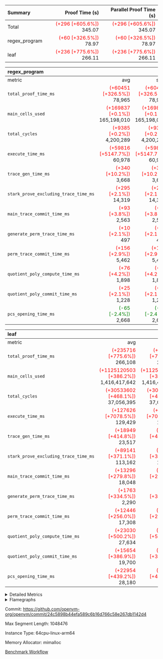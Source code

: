 | Summary | Proof Time (s) | Parallel Proof Time (s) |
|:---|---:|---:|
| Total | <span style='color: red'>(+296 [+605.6%])</span> 345.07 | <span style='color: red'>(+296 [+605.6%])</span> 345.07 |
| regex_program | <span style='color: red'>(+60 [+326.5%])</span> 78.97 | <span style='color: red'>(+60 [+326.5%])</span> 78.97 |
| leaf | <span style='color: red'>(+236 [+775.6%])</span> 266.11 | <span style='color: red'>(+236 [+775.6%])</span> 266.11 |


| regex_program |||||
|:---|---:|---:|---:|---:|
|metric|avg|sum|max|min|
| `total_proof_time_ms ` | <span style='color: red'>(+60451 [+326.5%])</span> 78,965 | <span style='color: red'>(+60451 [+326.5%])</span> 78,965 | <span style='color: red'>(+60451 [+326.5%])</span> 78,965 | <span style='color: red'>(+60451 [+326.5%])</span> 78,965 |
| `main_cells_used     ` | <span style='color: red'>(+169837 [+0.1%])</span> 165,198,010 | <span style='color: red'>(+169837 [+0.1%])</span> 165,198,010 | <span style='color: red'>(+169837 [+0.1%])</span> 165,198,010 | <span style='color: red'>(+169837 [+0.1%])</span> 165,198,010 |
| `total_cycles        ` | <span style='color: red'>(+9385 [+0.2%])</span> 4,200,289 | <span style='color: red'>(+9385 [+0.2%])</span> 4,200,289 | <span style='color: red'>(+9385 [+0.2%])</span> 4,200,289 | <span style='color: red'>(+9385 [+0.2%])</span> 4,200,289 |
| `execute_time_ms     ` | <span style='color: red'>(+59816 [+5147.7%])</span> 60,978 | <span style='color: red'>(+59816 [+5147.7%])</span> 60,978 | <span style='color: red'>(+59816 [+5147.7%])</span> 60,978 | <span style='color: red'>(+59816 [+5147.7%])</span> 60,978 |
| `trace_gen_time_ms   ` | <span style='color: red'>(+340 [+10.2%])</span> 3,668 | <span style='color: red'>(+340 [+10.2%])</span> 3,668 | <span style='color: red'>(+340 [+10.2%])</span> 3,668 | <span style='color: red'>(+340 [+10.2%])</span> 3,668 |
| `stark_prove_excluding_trace_time_ms` | <span style='color: red'>(+295 [+2.1%])</span> 14,319 | <span style='color: red'>(+295 [+2.1%])</span> 14,319 | <span style='color: red'>(+295 [+2.1%])</span> 14,319 | <span style='color: red'>(+295 [+2.1%])</span> 14,319 |
| `main_trace_commit_time_ms` | <span style='color: red'>(+93 [+3.8%])</span> 2,563 | <span style='color: red'>(+93 [+3.8%])</span> 2,563 | <span style='color: red'>(+93 [+3.8%])</span> 2,563 | <span style='color: red'>(+93 [+3.8%])</span> 2,563 |
| `generate_perm_trace_time_ms` | <span style='color: red'>(+10 [+2.1%])</span> 497 | <span style='color: red'>(+10 [+2.1%])</span> 497 | <span style='color: red'>(+10 [+2.1%])</span> 497 | <span style='color: red'>(+10 [+2.1%])</span> 497 |
| `perm_trace_commit_time_ms` | <span style='color: red'>(+156 [+2.9%])</span> 5,462 | <span style='color: red'>(+156 [+2.9%])</span> 5,462 | <span style='color: red'>(+156 [+2.9%])</span> 5,462 | <span style='color: red'>(+156 [+2.9%])</span> 5,462 |
| `quotient_poly_compute_time_ms` | <span style='color: red'>(+76 [+4.2%])</span> 1,898 | <span style='color: red'>(+76 [+4.2%])</span> 1,898 | <span style='color: red'>(+76 [+4.2%])</span> 1,898 | <span style='color: red'>(+76 [+4.2%])</span> 1,898 |
| `quotient_poly_commit_time_ms` | <span style='color: red'>(+25 [+2.1%])</span> 1,228 | <span style='color: red'>(+25 [+2.1%])</span> 1,228 | <span style='color: red'>(+25 [+2.1%])</span> 1,228 | <span style='color: red'>(+25 [+2.1%])</span> 1,228 |
| `pcs_opening_time_ms ` | <span style='color: green'>(-65 [-2.4%])</span> 2,668 | <span style='color: green'>(-65 [-2.4%])</span> 2,668 | <span style='color: green'>(-65 [-2.4%])</span> 2,668 | <span style='color: green'>(-65 [-2.4%])</span> 2,668 |

| leaf |||||
|:---|---:|---:|---:|---:|
|metric|avg|sum|max|min|
| `total_proof_time_ms ` | <span style='color: red'>(+235716 [+775.6%])</span> 266,108 | <span style='color: red'>(+235716 [+775.6%])</span> 266,108 | <span style='color: red'>(+235716 [+775.6%])</span> 266,108 | <span style='color: red'>(+235716 [+775.6%])</span> 266,108 |
| `main_cells_used     ` | <span style='color: red'>(+1125120503 [+386.2%])</span> 1,416,417,642 | <span style='color: red'>(+1125120503 [+386.2%])</span> 1,416,417,642 | <span style='color: red'>(+1125120503 [+386.2%])</span> 1,416,417,642 | <span style='color: red'>(+1125120503 [+386.2%])</span> 1,416,417,642 |
| `total_cycles        ` | <span style='color: red'>(+30533602 [+468.1%])</span> 37,056,395 | <span style='color: red'>(+30533602 [+468.1%])</span> 37,056,395 | <span style='color: red'>(+30533602 [+468.1%])</span> 37,056,395 | <span style='color: red'>(+30533602 [+468.1%])</span> 37,056,395 |
| `execute_time_ms     ` | <span style='color: red'>(+127626 [+7078.5%])</span> 129,429 | <span style='color: red'>(+127626 [+7078.5%])</span> 129,429 | <span style='color: red'>(+127626 [+7078.5%])</span> 129,429 | <span style='color: red'>(+127626 [+7078.5%])</span> 129,429 |
| `trace_gen_time_ms   ` | <span style='color: red'>(+18949 [+414.8%])</span> 23,517 | <span style='color: red'>(+18949 [+414.8%])</span> 23,517 | <span style='color: red'>(+18949 [+414.8%])</span> 23,517 | <span style='color: red'>(+18949 [+414.8%])</span> 23,517 |
| `stark_prove_excluding_trace_time_ms` | <span style='color: red'>(+89141 [+371.1%])</span> 113,162 | <span style='color: red'>(+89141 [+371.1%])</span> 113,162 | <span style='color: red'>(+89141 [+371.1%])</span> 113,162 | <span style='color: red'>(+89141 [+371.1%])</span> 113,162 |
| `main_trace_commit_time_ms` | <span style='color: red'>(+13296 [+279.8%])</span> 18,048 | <span style='color: red'>(+13296 [+279.8%])</span> 18,048 | <span style='color: red'>(+13296 [+279.8%])</span> 18,048 | <span style='color: red'>(+13296 [+279.8%])</span> 18,048 |
| `generate_perm_trace_time_ms` | <span style='color: red'>(+1763 [+334.5%])</span> 2,290 | <span style='color: red'>(+1763 [+334.5%])</span> 2,290 | <span style='color: red'>(+1763 [+334.5%])</span> 2,290 | <span style='color: red'>(+1763 [+334.5%])</span> 2,290 |
| `perm_trace_commit_time_ms` | <span style='color: red'>(+12446 [+256.0%])</span> 17,308 | <span style='color: red'>(+12446 [+256.0%])</span> 17,308 | <span style='color: red'>(+12446 [+256.0%])</span> 17,308 | <span style='color: red'>(+12446 [+256.0%])</span> 17,308 |
| `quotient_poly_compute_time_ms` | <span style='color: red'>(+23030 [+500.2%])</span> 27,634 | <span style='color: red'>(+23030 [+500.2%])</span> 27,634 | <span style='color: red'>(+23030 [+500.2%])</span> 27,634 | <span style='color: red'>(+23030 [+500.2%])</span> 27,634 |
| `quotient_poly_commit_time_ms` | <span style='color: red'>(+15654 [+386.9%])</span> 19,700 | <span style='color: red'>(+15654 [+386.9%])</span> 19,700 | <span style='color: red'>(+15654 [+386.9%])</span> 19,700 | <span style='color: red'>(+15654 [+386.9%])</span> 19,700 |
| `pcs_opening_time_ms ` | <span style='color: red'>(+22954 [+439.2%])</span> 28,180 | <span style='color: red'>(+22954 [+439.2%])</span> 28,180 | <span style='color: red'>(+22954 [+439.2%])</span> 28,180 | <span style='color: red'>(+22954 [+439.2%])</span> 28,180 |



<details>
<summary>Detailed Metrics</summary>

| group | num_segments | keygen_time_ms | commit_exe_time_ms |
| --- | --- | --- | --- |
| regex_program | 1 | 724 | 48 | 

| group | air_name | quotient_deg | interactions | constraints |
| --- | --- | --- | --- | --- |
| leaf | AccessAdapterAir<2> | 4 | 5 | 12 | 
| leaf | AccessAdapterAir<4> | 4 | 5 | 12 | 
| leaf | AccessAdapterAir<8> | 4 | 5 | 12 | 
| leaf | FriReducedOpeningAir | 4 | 35 | 59 | 
| leaf | NativePoseidon2Air<BabyBearParameters>, 1> | 4 | 31 | 302 | 
| leaf | PhantomAir | 4 | 3 | 4 | 
| leaf | ProgramAir | 1 | 1 | 4 | 
| leaf | VariableRangeCheckerAir | 1 | 1 | 4 | 
| leaf | VmAirWrapper<BranchNativeAdapterAir, BranchEqualCoreAir<1> | 2 | 11 | 23 | 
| leaf | VmAirWrapper<JalNativeAdapterAir, JalCoreAir> | 4 | 7 | 6 | 
| leaf | VmAirWrapper<NativeAdapterAir<2, 0>, PublicValuesCoreAir> | 4 | 11 | 23 | 
| leaf | VmAirWrapper<NativeAdapterAir<2, 1>, FieldArithmeticCoreAir> | 4 | 15 | 23 | 
| leaf | VmAirWrapper<NativeLoadStoreAdapterAir<1>, NativeLoadStoreCoreAir<1> | 4 | 15 | 24 | 
| leaf | VmAirWrapper<NativeVectorizedAdapterAir<4>, FieldExtensionCoreAir> | 4 | 15 | 23 | 
| leaf | VmConnectorAir | 4 | 3 | 8 | 
| leaf | VolatileBoundaryAir | 4 | 4 | 16 | 
| regex_program | AccessAdapterAir<16> | 2 | 5 | 14 | 
| regex_program | AccessAdapterAir<2> | 2 | 5 | 14 | 
| regex_program | AccessAdapterAir<32> | 2 | 5 | 14 | 
| regex_program | AccessAdapterAir<4> | 2 | 5 | 14 | 
| regex_program | AccessAdapterAir<64> | 2 | 5 | 14 | 
| regex_program | AccessAdapterAir<8> | 2 | 5 | 14 | 
| regex_program | BitwiseOperationLookupAir<8> | 2 | 2 | 4 | 
| regex_program | KeccakVmAir | 2 | 321 | 4,571 | 
| regex_program | MemoryMerkleAir<8> | 2 | 4 | 40 | 
| regex_program | PersistentBoundaryAir<8> | 2 | 3 | 6 | 
| regex_program | PhantomAir | 2 | 3 | 5 | 
| regex_program | Poseidon2PeripheryAir<BabyBearParameters>, 1> | 2 | 1 | 286 | 
| regex_program | ProgramAir | 1 | 1 | 4 | 
| regex_program | RangeTupleCheckerAir<2> | 1 | 1 | 4 | 
| regex_program | VariableRangeCheckerAir | 1 | 1 | 4 | 
| regex_program | VmAirWrapper<Rv32BaseAluAdapterAir, BaseAluCoreAir<4, 8> | 2 | 19 | 43 | 
| regex_program | VmAirWrapper<Rv32BaseAluAdapterAir, LessThanCoreAir<4, 8> | 2 | 17 | 39 | 
| regex_program | VmAirWrapper<Rv32BaseAluAdapterAir, ShiftCoreAir<4, 8> | 2 | 23 | 90 | 
| regex_program | VmAirWrapper<Rv32BranchAdapterAir, BranchEqualCoreAir<4> | 2 | 11 | 25 | 
| regex_program | VmAirWrapper<Rv32BranchAdapterAir, BranchLessThanCoreAir<4, 8> | 2 | 13 | 41 | 
| regex_program | VmAirWrapper<Rv32CondRdWriteAdapterAir, Rv32JalLuiCoreAir> | 2 | 10 | 22 | 
| regex_program | VmAirWrapper<Rv32HintStoreAdapterAir, Rv32HintStoreCoreAir> | 2 | 15 | 17 | 
| regex_program | VmAirWrapper<Rv32JalrAdapterAir, Rv32JalrCoreAir> | 2 | 16 | 20 | 
| regex_program | VmAirWrapper<Rv32LoadStoreAdapterAir, LoadSignExtendCoreAir<4, 8> | 2 | 18 | 33 | 
| regex_program | VmAirWrapper<Rv32LoadStoreAdapterAir, LoadStoreCoreAir<4> | 2 | 17 | 38 | 
| regex_program | VmAirWrapper<Rv32MultAdapterAir, DivRemCoreAir<4, 8> | 2 | 25 | 88 | 
| regex_program | VmAirWrapper<Rv32MultAdapterAir, MulHCoreAir<4, 8> | 2 | 24 | 38 | 
| regex_program | VmAirWrapper<Rv32MultAdapterAir, MultiplicationCoreAir<4, 8> | 2 | 19 | 26 | 
| regex_program | VmAirWrapper<Rv32RdWriteAdapterAir, Rv32AuipcCoreAir> | 2 | 11 | 15 | 
| regex_program | VmConnectorAir | 2 | 3 | 9 | 

| group | air_name | dsl_ir | idx | opcode | cells_used |
| --- | --- | --- | --- | --- | --- |
| leaf | <BranchNativeAdapterAir,BranchEqualCoreAir<1>> | AssertEqEI | 0 | BNE | 92 | 
| leaf | <BranchNativeAdapterAir,BranchEqualCoreAir<1>> | AssertEqV | 0 | BNE | 27,393 | 
| leaf | <BranchNativeAdapterAir,BranchEqualCoreAir<1>> | AssertEqVI | 0 | BNE | 2,599 | 
| leaf | <BranchNativeAdapterAir,BranchEqualCoreAir<1>> | AssertNeVI | 0 | BEQ | 23 | 
| leaf | <BranchNativeAdapterAir,BranchEqualCoreAir<1>> | For | 0 | BNE | 11,428,470 | 
| leaf | <BranchNativeAdapterAir,BranchEqualCoreAir<1>> | IfEq | 0 | BNE | 20,583,643 | 
| leaf | <BranchNativeAdapterAir,BranchEqualCoreAir<1>> | IfEqI | 0 | BNE | 41,174,163 | 
| leaf | <BranchNativeAdapterAir,BranchEqualCoreAir<1>> | IfNe | 0 | BEQ | 20,583,689 | 
| leaf | <BranchNativeAdapterAir,BranchEqualCoreAir<1>> | IfNeI | 0 | BEQ | 3,105 | 
| leaf | <BranchNativeAdapterAir,BranchEqualCoreAir<1>> | ZipFor | 0 | BNE | 5,710,601 | 
| leaf | <JalNativeAdapterAir,JalCoreAir> |  | 0 | JAL | 10 | 
| leaf | <JalNativeAdapterAir,JalCoreAir> | For | 0 | JAL | 257,890 | 
| leaf | <JalNativeAdapterAir,JalCoreAir> | IfNe | 0 | JAL | 20 | 
| leaf | <JalNativeAdapterAir,JalCoreAir> | ZipFor | 0 | JAL | 16,520 | 
| leaf | <NativeAdapterAir<2, 1>,FieldArithmeticCoreAir> | AddEI | 0 | ADD | 53,801,640 | 
| leaf | <NativeAdapterAir<2, 1>,FieldArithmeticCoreAir> | AddFI | 0 | ADD | 53,703,810 | 
| leaf | <NativeAdapterAir<2, 1>,FieldArithmeticCoreAir> | AddV | 0 | ADD | 68,250 | 
| leaf | <NativeAdapterAir<2, 1>,FieldArithmeticCoreAir> | AddVI | 0 | ADD | 136,212,570 | 
| leaf | <NativeAdapterAir<2, 1>,FieldArithmeticCoreAir> | Alloc | 0 | ADD | 1,591,140 | 
| leaf | <NativeAdapterAir<2, 1>,FieldArithmeticCoreAir> | Alloc | 0 | MUL | 826,890 | 
| leaf | <NativeAdapterAir<2, 1>,FieldArithmeticCoreAir> | For | 0 | ADD | 14,133,030 | 
| leaf | <NativeAdapterAir<2, 1>,FieldArithmeticCoreAir> | LoadF | 0 | ADD | 26,861,940 | 
| leaf | <NativeAdapterAir<2, 1>,FieldArithmeticCoreAir> | LoadF | 0 | MUL | 9,810 | 
| leaf | <NativeAdapterAir<2, 1>,FieldArithmeticCoreAir> | LoadHeapPtr | 0 | ADD | 30 | 
| leaf | <NativeAdapterAir<2, 1>,FieldArithmeticCoreAir> | LoadV | 0 | ADD | 13,554,510 | 
| leaf | <NativeAdapterAir<2, 1>,FieldArithmeticCoreAir> | LoadV | 0 | MUL | 13,551,960 | 
| leaf | <NativeAdapterAir<2, 1>,FieldArithmeticCoreAir> | MulEF | 0 | MUL | 3,240 | 
| leaf | <NativeAdapterAir<2, 1>,FieldArithmeticCoreAir> | MulF | 0 | MUL | 3,780 | 
| leaf | <NativeAdapterAir<2, 1>,FieldArithmeticCoreAir> | MulFI | 0 | MUL | 810 | 
| leaf | <NativeAdapterAir<2, 1>,FieldArithmeticCoreAir> | MulVI | 0 | MUL | 82,860 | 
| leaf | <NativeAdapterAir<2, 1>,FieldArithmeticCoreAir> | StoreF | 0 | ADD | 53,715,090 | 
| leaf | <NativeAdapterAir<2, 1>,FieldArithmeticCoreAir> | StoreF | 0 | MUL | 12,600 | 
| leaf | <NativeAdapterAir<2, 1>,FieldArithmeticCoreAir> | StoreHintWord | 0 | ADD | 14,099,820 | 
| leaf | <NativeAdapterAir<2, 1>,FieldArithmeticCoreAir> | StoreV | 0 | ADD | 49,920 | 
| leaf | <NativeAdapterAir<2, 1>,FieldArithmeticCoreAir> | StoreV | 0 | MUL | 46,770 | 
| leaf | <NativeAdapterAir<2, 1>,FieldArithmeticCoreAir> | SubV | 0 | SUB | 810 | 
| leaf | <NativeAdapterAir<2, 1>,FieldArithmeticCoreAir> | SubVI | 0 | SUB | 26,848,290 | 
| leaf | <NativeAdapterAir<2, 1>,FieldArithmeticCoreAir> | UnsafeCastVF | 0 | ADD | 810 | 
| leaf | <NativeAdapterAir<2, 1>,FieldArithmeticCoreAir> | ZipFor | 0 | ADD | 14,110,950 | 
| leaf | <NativeLoadStoreAdapterAir<1>,NativeLoadStoreCoreAir<1>> |  | 0 | STOREW | 31 | 
| leaf | <NativeLoadStoreAdapterAir<1>,NativeLoadStoreCoreAir<1>> | AddEFFI | 0 | LOADW | 27,743,140 | 
| leaf | <NativeLoadStoreAdapterAir<1>,NativeLoadStoreCoreAir<1>> | AddEFFI | 0 | STOREW | 83,229,420 | 
| leaf | <NativeLoadStoreAdapterAir<1>,NativeLoadStoreCoreAir<1>> | Alloc | 0 | LOADW | 1,644,178 | 
| leaf | <NativeLoadStoreAdapterAir<1>,NativeLoadStoreCoreAir<1>> | For | 0 | LOADW | 1,798 | 
| leaf | <NativeLoadStoreAdapterAir<1>,NativeLoadStoreCoreAir<1>> | For | 0 | STOREW | 797,661 | 
| leaf | <NativeLoadStoreAdapterAir<1>,NativeLoadStoreCoreAir<1>> | ImmE | 0 | STOREW | 124 | 
| leaf | <NativeLoadStoreAdapterAir<1>,NativeLoadStoreCoreAir<1>> | ImmF | 0 | STOREW | 4,960 | 
| leaf | <NativeLoadStoreAdapterAir<1>,NativeLoadStoreCoreAir<1>> | ImmV | 0 | STOREW | 97,129,727 | 
| leaf | <NativeLoadStoreAdapterAir<1>,NativeLoadStoreCoreAir<1>> | LoadE | 0 | LOADW | 116,064 | 
| leaf | <NativeLoadStoreAdapterAir<1>,NativeLoadStoreCoreAir<1>> | LoadF | 0 | LOADW | 83,244,641 | 
| leaf | <NativeLoadStoreAdapterAir<1>,NativeLoadStoreCoreAir<1>> | LoadV | 0 | LOADW | 14,905,451 | 
| leaf | <NativeLoadStoreAdapterAir<1>,NativeLoadStoreCoreAir<1>> | MulEI | 0 | STOREW | 110,972,560 | 
| leaf | <NativeLoadStoreAdapterAir<1>,NativeLoadStoreCoreAir<1>> | StoreE | 0 | STOREW | 27,862,304 | 
| leaf | <NativeLoadStoreAdapterAir<1>,NativeLoadStoreCoreAir<1>> | StoreF | 0 | STOREW | 55,509,530 | 
| leaf | <NativeLoadStoreAdapterAir<1>,NativeLoadStoreCoreAir<1>> | StoreHintWord | 0 | SHINTW | 15,359,539 | 
| leaf | <NativeLoadStoreAdapterAir<1>,NativeLoadStoreCoreAir<1>> | StoreV | 0 | STOREW | 1,518,907 | 
| leaf | <NativeLoadStoreAdapterAir<1>,NativeLoadStoreCoreAir<1>> | ZipFor | 0 | LOADW | 51,243 | 
| leaf | <NativeVectorizedAdapterAir<4>,FieldExtensionCoreAir> | AddE | 0 | FE4ADD | 26,849,280 | 
| leaf | <NativeVectorizedAdapterAir<4>,FieldExtensionCoreAir> | MulEI | 0 | BBE4MUL | 35,797,600 | 
| leaf | Arc<BabyBearParameters>, 1> | Poseidon2PermuteBabyBear | 0 | PERM_POS2 | 77,868,132 | 
| leaf | PhantomAir | CT-InitializePcsConst | 0 | PHANTOM | 12 | 
| leaf | PhantomAir | CT-ReadProofsFromInput | 0 | PHANTOM | 12 | 
| leaf | PhantomAir | CT-VerifyProofs | 0 | PHANTOM | 6 | 
| leaf | PhantomAir | CT-stage-c-build-rounds | 0 | PHANTOM | 12 | 
| leaf | PhantomAir | CT-stage-d-verifier-verify | 0 | PHANTOM | 6 | 
| leaf | PhantomAir | CT-stage-d-verify-pcs | 0 | PHANTOM | 6 | 
| leaf | PhantomAir | HintInputVec | 0 | PHANTOM | 152,850 | 

| group | air_name | dsl_ir | opcode | segment | cells_used |
| --- | --- | --- | --- | --- | --- |
| regex_program | <Rv32BaseAluAdapterAir,BaseAluCoreAir<4, 8>> |  | ADD | 0 | 36,618,768 | 
| regex_program | <Rv32BaseAluAdapterAir,BaseAluCoreAir<4, 8>> |  | AND | 0 | 1,912,104 | 
| regex_program | <Rv32BaseAluAdapterAir,BaseAluCoreAir<4, 8>> |  | OR | 0 | 847,584 | 
| regex_program | <Rv32BaseAluAdapterAir,BaseAluCoreAir<4, 8>> |  | SUB | 0 | 1,532,952 | 
| regex_program | <Rv32BaseAluAdapterAir,BaseAluCoreAir<4, 8>> |  | XOR | 0 | 344,232 | 
| regex_program | <Rv32BaseAluAdapterAir,LessThanCoreAir<4, 8>> |  | SLT | 0 | 185 | 
| regex_program | <Rv32BaseAluAdapterAir,LessThanCoreAir<4, 8>> |  | SLTU | 0 | 1,237,798 | 
| regex_program | <Rv32BaseAluAdapterAir,ShiftCoreAir<4, 8>> |  | SLL | 0 | 11,318,044 | 
| regex_program | <Rv32BaseAluAdapterAir,ShiftCoreAir<4, 8>> |  | SRA | 0 | 53 | 
| regex_program | <Rv32BaseAluAdapterAir,ShiftCoreAir<4, 8>> |  | SRL | 0 | 269,770 | 
| regex_program | <Rv32BranchAdapterAir,BranchEqualCoreAir<4>> |  | BEQ | 0 | 4,880,538 | 
| regex_program | <Rv32BranchAdapterAir,BranchEqualCoreAir<4>> |  | BNE | 0 | 2,691,832 | 
| regex_program | <Rv32BranchAdapterAir,BranchLessThanCoreAir<4, 8>> |  | BGE | 0 | 9,408 | 
| regex_program | <Rv32BranchAdapterAir,BranchLessThanCoreAir<4, 8>> |  | BGEU | 0 | 3,890,944 | 
| regex_program | <Rv32BranchAdapterAir,BranchLessThanCoreAir<4, 8>> |  | BLT | 0 | 164,512 | 
| regex_program | <Rv32BranchAdapterAir,BranchLessThanCoreAir<4, 8>> |  | BLTU | 0 | 2,273,600 | 
| regex_program | <Rv32CondRdWriteAdapterAir,Rv32JalLuiCoreAir> |  | JAL | 0 | 1,190,322 | 
| regex_program | <Rv32CondRdWriteAdapterAir,Rv32JalLuiCoreAir> |  | LUI | 0 | 800,964 | 
| regex_program | <Rv32HintStoreAdapterAir,Rv32HintStoreCoreAir> |  | HINT_STOREW | 0 | 331,942 | 
| regex_program | <Rv32JalrAdapterAir,Rv32JalrCoreAir> |  | JALR | 0 | 3,652,404 | 
| regex_program | <Rv32LoadStoreAdapterAir,LoadSignExtendCoreAir<4, 8>> |  | LOADB | 0 | 24,255 | 
| regex_program | <Rv32LoadStoreAdapterAir,LoadSignExtendCoreAir<4, 8>> |  | LOADH | 0 | 280 | 
| regex_program | <Rv32LoadStoreAdapterAir,LoadStoreCoreAir<4>> |  | LOADBU | 0 | 1,093,200 | 
| regex_program | <Rv32LoadStoreAdapterAir,LoadStoreCoreAir<4>> |  | LOADHU | 0 | 3,800 | 
| regex_program | <Rv32LoadStoreAdapterAir,LoadStoreCoreAir<4>> |  | LOADW | 0 | 45,715,640 | 
| regex_program | <Rv32LoadStoreAdapterAir,LoadStoreCoreAir<4>> |  | STOREB | 0 | 509,480 | 
| regex_program | <Rv32LoadStoreAdapterAir,LoadStoreCoreAir<4>> |  | STOREH | 0 | 402,960 | 
| regex_program | <Rv32LoadStoreAdapterAir,LoadStoreCoreAir<4>> |  | STOREW | 0 | 30,916,880 | 
| regex_program | <Rv32MultAdapterAir,DivRemCoreAir<4, 8>> |  | DIVU | 0 | 6,498 | 
| regex_program | <Rv32MultAdapterAir,MulHCoreAir<4, 8>> |  | MULHU | 0 | 9,516 | 
| regex_program | <Rv32MultAdapterAir,MultiplicationCoreAir<4, 8>> |  | MUL | 0 | 1,614,697 | 
| regex_program | <Rv32RdWriteAdapterAir,Rv32AuipcCoreAir> |  | AUIPC | 0 | 830,676 | 
| regex_program | KeccakVmAir |  | KECCAK256 | 0 | 75,936 | 
| regex_program | PhantomAir |  | PHANTOM | 0 | 1,734 | 

| group | air_name | idx | rows | prep_cols | perm_cols | main_cols | cells |
| --- | --- | --- | --- | --- | --- | --- | --- |
| leaf | AccessAdapterAir<2> | 0 | 16,777,216 |  | 16 | 11 | 452,984,832 | 
| leaf | AccessAdapterAir<4> | 0 | 8,388,608 |  | 16 | 13 | 243,269,632 | 
| leaf | AccessAdapterAir<8> | 0 | 524,288 |  | 16 | 17 | 17,301,504 | 
| leaf | NativePoseidon2Air<BabyBearParameters>, 1> | 0 | 262,144 |  | 36 | 348 | 100,663,296 | 
| leaf | PhantomAir | 0 | 32,768 |  | 8 | 6 | 458,752 | 
| leaf | ProgramAir | 0 | 524,288 |  | 8 | 10 | 9,437,184 | 
| leaf | VariableRangeCheckerAir | 0 | 262,144 | 2 | 8 | 1 | 2,359,296 | 
| leaf | VmAirWrapper<BranchNativeAdapterAir, BranchEqualCoreAir<1> | 0 | 8,388,608 |  | 28 | 23 | 427,819,008 | 
| leaf | VmAirWrapper<JalNativeAdapterAir, JalCoreAir> | 0 | 32,768 |  | 12 | 10 | 720,896 | 
| leaf | VmAirWrapper<NativeAdapterAir<2, 1>, FieldArithmeticCoreAir> | 0 | 16,777,216 |  | 20 | 30 | 838,860,800 | 
| leaf | VmAirWrapper<NativeLoadStoreAdapterAir<1>, NativeLoadStoreCoreAir<1> | 0 | 16,777,216 |  | 20 | 31 | 855,638,016 | 
| leaf | VmAirWrapper<NativeVectorizedAdapterAir<4>, FieldExtensionCoreAir> | 0 | 2,097,152 |  | 20 | 40 | 125,829,120 | 
| leaf | VmConnectorAir | 0 | 2 | 1 | 8 | 4 | 24 | 
| leaf | VolatileBoundaryAir | 0 | 2,097,152 |  | 8 | 11 | 39,845,888 | 

| group | air_name | segment | rows | prep_cols | perm_cols | main_cols | cells |
| --- | --- | --- | --- | --- | --- | --- | --- |
| regex_program | AccessAdapterAir<2> | 0 | 64 |  | 24 | 11 | 2,240 | 
| regex_program | AccessAdapterAir<4> | 0 | 32 |  | 24 | 13 | 1,184 | 
| regex_program | AccessAdapterAir<8> | 0 | 131,072 |  | 24 | 17 | 5,373,952 | 
| regex_program | BitwiseOperationLookupAir<8> | 0 | 65,536 | 3 | 8 | 2 | 655,360 | 
| regex_program | KeccakVmAir | 0 | 32 |  | 1,288 | 3,164 | 142,464 | 
| regex_program | MemoryMerkleAir<8> | 0 | 131,072 |  | 20 | 32 | 6,815,744 | 
| regex_program | PersistentBoundaryAir<8> | 0 | 131,072 |  | 12 | 20 | 4,194,304 | 
| regex_program | PhantomAir | 0 | 512 |  | 12 | 6 | 9,216 | 
| regex_program | Poseidon2PeripheryAir<BabyBearParameters>, 1> | 0 | 16,384 |  | 8 | 300 | 5,046,272 | 
| regex_program | ProgramAir | 0 | 131,072 |  | 8 | 10 | 2,359,296 | 
| regex_program | RangeTupleCheckerAir<2> | 0 | 524,288 | 2 | 8 | 1 | 4,718,592 | 
| regex_program | VariableRangeCheckerAir | 0 | 262,144 | 2 | 8 | 1 | 2,359,296 | 
| regex_program | VmAirWrapper<Rv32BaseAluAdapterAir, BaseAluCoreAir<4, 8> | 0 | 2,097,152 |  | 80 | 36 | 243,269,632 | 
| regex_program | VmAirWrapper<Rv32BaseAluAdapterAir, LessThanCoreAir<4, 8> | 0 | 65,536 |  | 40 | 37 | 5,046,272 | 
| regex_program | VmAirWrapper<Rv32BaseAluAdapterAir, ShiftCoreAir<4, 8> | 0 | 262,144 |  | 52 | 53 | 27,525,120 | 
| regex_program | VmAirWrapper<Rv32BranchAdapterAir, BranchEqualCoreAir<4> | 0 | 524,288 |  | 48 | 26 | 38,797,312 | 
| regex_program | VmAirWrapper<Rv32BranchAdapterAir, BranchLessThanCoreAir<4, 8> | 0 | 262,144 |  | 56 | 32 | 23,068,672 | 
| regex_program | VmAirWrapper<Rv32CondRdWriteAdapterAir, Rv32JalLuiCoreAir> | 0 | 131,072 |  | 44 | 18 | 8,126,464 | 
| regex_program | VmAirWrapper<Rv32HintStoreAdapterAir, Rv32HintStoreCoreAir> | 0 | 16,384 |  | 36 | 26 | 1,015,808 | 
| regex_program | VmAirWrapper<Rv32JalrAdapterAir, Rv32JalrCoreAir> | 0 | 131,072 |  | 36 | 28 | 8,388,608 | 
| regex_program | VmAirWrapper<Rv32LoadStoreAdapterAir, LoadSignExtendCoreAir<4, 8> | 0 | 1,024 |  | 76 | 35 | 113,664 | 
| regex_program | VmAirWrapper<Rv32LoadStoreAdapterAir, LoadStoreCoreAir<4> | 0 | 2,097,152 |  | 72 | 40 | 234,881,024 | 
| regex_program | VmAirWrapper<Rv32MultAdapterAir, DivRemCoreAir<4, 8> | 0 | 128 |  | 104 | 57 | 20,608 | 
| regex_program | VmAirWrapper<Rv32MultAdapterAir, MulHCoreAir<4, 8> | 0 | 256 |  | 100 | 39 | 35,584 | 
| regex_program | VmAirWrapper<Rv32MultAdapterAir, MultiplicationCoreAir<4, 8> | 0 | 65,536 |  | 80 | 31 | 7,274,496 | 
| regex_program | VmAirWrapper<Rv32RdWriteAdapterAir, Rv32AuipcCoreAir> | 0 | 65,536 |  | 28 | 21 | 3,211,264 | 
| regex_program | VmConnectorAir | 0 | 2 | 1 | 12 | 4 | 32 | 

| group | chip_name | idx | rows_used |
| --- | --- | --- | --- |
| leaf | <BranchNativeAdapterAir,BranchEqualCoreAir<1>> | 0 | 4,326,686 | 
| leaf | <JalNativeAdapterAir,JalCoreAir> | 0 | 27,444 | 
| leaf | <NativeAdapterAir<2, 1>,FieldArithmeticCoreAir> | 0 | 14,109,711 | 
| leaf | <NativeLoadStoreAdapterAir<1>,NativeLoadStoreCoreAir<1>> | 0 | 16,777,139 | 
| leaf | <NativeVectorizedAdapterAir<4>,FieldExtensionCoreAir> | 0 | 1,566,172 | 
| leaf | AccessAdapter<2> | 0 | 11,634,604 | 
| leaf | AccessAdapter<4> | 0 | 5,817,302 | 
| leaf | AccessAdapter<8> | 0 | 447,520 | 
| leaf | Arc<BabyBearParameters>, 1> | 0 | 223,759 | 
| leaf | Boundary | 0 | 1,891,902 | 
| leaf | PhantomAir | 0 | 25,484 | 
| leaf | ProgramChip | 0 | 292,385 | 
| leaf | VariableRangeCheckerAir | 0 | 262,144 | 
| leaf | VmConnectorAir | 0 | 2 | 

| group | chip_name | segment | rows_used |
| --- | --- | --- | --- |
| regex_program | <Rv32BaseAluAdapterAir,BaseAluCoreAir<4, 8>> | 0 | 1,145,990 | 
| regex_program | <Rv32BaseAluAdapterAir,LessThanCoreAir<4, 8>> | 0 | 33,459 | 
| regex_program | <Rv32BaseAluAdapterAir,ShiftCoreAir<4, 8>> | 0 | 218,639 | 
| regex_program | <Rv32BranchAdapterAir,BranchEqualCoreAir<4>> | 0 | 291,245 | 
| regex_program | <Rv32BranchAdapterAir,BranchLessThanCoreAir<4, 8>> | 0 | 198,077 | 
| regex_program | <Rv32CondRdWriteAdapterAir,Rv32JalLuiCoreAir> | 0 | 110,627 | 
| regex_program | <Rv32HintStoreAdapterAir,Rv32HintStoreCoreAir> | 0 | 12,767 | 
| regex_program | <Rv32JalrAdapterAir,Rv32JalrCoreAir> | 0 | 130,443 | 
| regex_program | <Rv32LoadStoreAdapterAir,LoadSignExtendCoreAir<4, 8>> | 0 | 701 | 
| regex_program | <Rv32LoadStoreAdapterAir,LoadStoreCoreAir<4>> | 0 | 1,966,049 | 
| regex_program | <Rv32MultAdapterAir,DivRemCoreAir<4, 8>> | 0 | 114 | 
| regex_program | <Rv32MultAdapterAir,MulHCoreAir<4, 8>> | 0 | 244 | 
| regex_program | <Rv32MultAdapterAir,MultiplicationCoreAir<4, 8>> | 0 | 52,087 | 
| regex_program | <Rv32RdWriteAdapterAir,Rv32AuipcCoreAir> | 0 | 39,557 | 
| regex_program | AccessAdapter<2> | 0 | 42 | 
| regex_program | AccessAdapter<4> | 0 | 22 | 
| regex_program | AccessAdapter<8> | 0 | 69,206 | 
| regex_program | Arc<BabyBearParameters>, 1> | 0 | 14,005 | 
| regex_program | BitwiseOperationLookupAir<8> | 0 | 65,536 | 
| regex_program | Boundary | 0 | 69,206 | 
| regex_program | KeccakVmAir | 0 | 24 | 
| regex_program | Merkle | 0 | 70,444 | 
| regex_program | PhantomAir | 0 | 289 | 
| regex_program | ProgramChip | 0 | 89,891 | 
| regex_program | RangeTupleCheckerAir<2> | 0 | 524,288 | 
| regex_program | VariableRangeCheckerAir | 0 | 262,144 | 
| regex_program | VmConnectorAir | 0 | 2 | 

| group | dsl_ir | idx | opcode | frequency |
| --- | --- | --- | --- | --- |
| leaf |  | 0 | JAL | 1 | 
| leaf |  | 0 | STOREW | 2 | 
| leaf | AddE | 0 | FE4ADD | 671,232 | 
| leaf | AddEFFI | 0 | LOADW | 894,940 | 
| leaf | AddEFFI | 0 | STOREW | 2,684,820 | 
| leaf | AddEI | 0 | ADD | 1,793,388 | 
| leaf | AddFI | 0 | ADD | 1,790,127 | 
| leaf | AddV | 0 | ADD | 2,275 | 
| leaf | AddVI | 0 | ADD | 4,540,419 | 
| leaf | Alloc | 0 | ADD | 53,038 | 
| leaf | Alloc | 0 | LOADW | 53,038 | 
| leaf | Alloc | 0 | MUL | 27,563 | 
| leaf | AssertEqEI | 0 | BNE | 4 | 
| leaf | AssertEqV | 0 | BNE | 1,191 | 
| leaf | AssertEqVI | 0 | BNE | 113 | 
| leaf | AssertNeVI | 0 | BEQ | 1 | 
| leaf | CT-InitializePcsConst | 0 | PHANTOM | 2 | 
| leaf | CT-ReadProofsFromInput | 0 | PHANTOM | 2 | 
| leaf | CT-VerifyProofs | 0 | PHANTOM | 1 | 
| leaf | CT-stage-c-build-rounds | 0 | PHANTOM | 2 | 
| leaf | CT-stage-d-verifier-verify | 0 | PHANTOM | 1 | 
| leaf | CT-stage-d-verify-pcs | 0 | PHANTOM | 1 | 
| leaf | For | 0 | ADD | 471,101 | 
| leaf | For | 0 | BNE | 496,890 | 
| leaf | For | 0 | JAL | 25,789 | 
| leaf | For | 0 | LOADW | 58 | 
| leaf | For | 0 | STOREW | 25,731 | 
| leaf | HintInputVec | 0 | PHANTOM | 25,475 | 
| leaf | IfEq | 0 | BNE | 894,941 | 
| leaf | IfEqI | 0 | BNE | 1,790,181 | 
| leaf | IfNe | 0 | BEQ | 894,943 | 
| leaf | IfNe | 0 | JAL | 2 | 
| leaf | IfNeI | 0 | BEQ | 135 | 
| leaf | ImmE | 0 | STOREW | 4 | 
| leaf | ImmF | 0 | STOREW | 160 | 
| leaf | ImmV | 0 | STOREW | 3,133,217 | 
| leaf | LoadE | 0 | LOADW | 3,744 | 
| leaf | LoadF | 0 | ADD | 895,398 | 
| leaf | LoadF | 0 | LOADW | 2,685,311 | 
| leaf | LoadF | 0 | MUL | 327 | 
| leaf | LoadHeapPtr | 0 | ADD | 1 | 
| leaf | LoadV | 0 | ADD | 451,817 | 
| leaf | LoadV | 0 | LOADW | 480,821 | 
| leaf | LoadV | 0 | MUL | 451,732 | 
| leaf | MulEF | 0 | MUL | 108 | 
| leaf | MulEI | 0 | BBE4MUL | 894,940 | 
| leaf | MulEI | 0 | STOREW | 3,579,760 | 
| leaf | MulF | 0 | MUL | 126 | 
| leaf | MulFI | 0 | MUL | 27 | 
| leaf | MulVI | 0 | MUL | 2,762 | 
| leaf | Poseidon2PermuteBabyBear | 0 | PERM_POS2 | 223,759 | 
| leaf | StoreE | 0 | STOREW | 898,784 | 
| leaf | StoreF | 0 | ADD | 1,790,503 | 
| leaf | StoreF | 0 | MUL | 420 | 
| leaf | StoreF | 0 | STOREW | 1,790,630 | 
| leaf | StoreHintWord | 0 | ADD | 469,994 | 
| leaf | StoreHintWord | 0 | SHINTW | 495,469 | 
| leaf | StoreV | 0 | ADD | 1,664 | 
| leaf | StoreV | 0 | MUL | 1,559 | 
| leaf | StoreV | 0 | STOREW | 48,997 | 
| leaf | SubV | 0 | SUB | 27 | 
| leaf | SubVI | 0 | SUB | 894,943 | 
| leaf | UnsafeCastVF | 0 | ADD | 27 | 
| leaf | ZipFor | 0 | ADD | 470,365 | 
| leaf | ZipFor | 0 | BNE | 248,287 | 
| leaf | ZipFor | 0 | JAL | 1,652 | 
| leaf | ZipFor | 0 | LOADW | 1,653 | 

| group | dsl_ir | opcode | segment | frequency |
| --- | --- | --- | --- | --- |
| regex_program |  | ADD | 0 | 1,017,188 | 
| regex_program |  | AND | 0 | 53,114 | 
| regex_program |  | AUIPC | 0 | 39,557 | 
| regex_program |  | BEQ | 0 | 187,713 | 
| regex_program |  | BGE | 0 | 294 | 
| regex_program |  | BGEU | 0 | 121,592 | 
| regex_program |  | BLT | 0 | 5,141 | 
| regex_program |  | BLTU | 0 | 71,050 | 
| regex_program |  | BNE | 0 | 103,532 | 
| regex_program |  | DIVU | 0 | 114 | 
| regex_program |  | HINT_STOREW | 0 | 12,767 | 
| regex_program |  | JAL | 0 | 66,129 | 
| regex_program |  | JALR | 0 | 130,443 | 
| regex_program |  | KECCAK256 | 0 | 1 | 
| regex_program |  | LOADB | 0 | 693 | 
| regex_program |  | LOADBU | 0 | 27,330 | 
| regex_program |  | LOADH | 0 | 8 | 
| regex_program |  | LOADHU | 0 | 95 | 
| regex_program |  | LOADW | 0 | 1,142,891 | 
| regex_program |  | LUI | 0 | 44,498 | 
| regex_program |  | MUL | 0 | 52,087 | 
| regex_program |  | MULHU | 0 | 244 | 
| regex_program |  | OR | 0 | 23,544 | 
| regex_program |  | PHANTOM | 0 | 289 | 
| regex_program |  | SLL | 0 | 213,548 | 
| regex_program |  | SLT | 0 | 5 | 
| regex_program |  | SLTU | 0 | 33,454 | 
| regex_program |  | SRA | 0 | 1 | 
| regex_program |  | SRL | 0 | 5,090 | 
| regex_program |  | STOREB | 0 | 12,737 | 
| regex_program |  | STOREH | 0 | 10,074 | 
| regex_program |  | STOREW | 0 | 772,922 | 
| regex_program |  | SUB | 0 | 42,582 | 
| regex_program |  | XOR | 0 | 9,562 | 

| group | idx | trace_gen_time_ms | total_proof_time_ms | total_cycles | total_cells | stark_prove_excluding_trace_time_ms | quotient_poly_compute_time_ms | quotient_poly_commit_time_ms | perm_trace_commit_time_ms | pcs_opening_time_ms | main_trace_commit_time_ms | main_cells_used | generate_perm_trace_time_ms | execute_time_ms |
| --- | --- | --- | --- | --- | --- | --- | --- | --- | --- | --- | --- | --- | --- | --- |
| leaf | 0 | 23,517 | 266,108 | 37,056,395 | 3,115,188,248 | 113,162 | 27,634 | 19,700 | 17,308 | 28,180 | 18,048 | 1,416,417,642 | 2,290 | 129,429 | 

| group | segment | trace_gen_time_ms | total_proof_time_ms | total_cycles | total_cells | stark_prove_excluding_trace_time_ms | quotient_poly_compute_time_ms | quotient_poly_commit_time_ms | perm_trace_commit_time_ms | pcs_opening_time_ms | main_trace_commit_time_ms | main_cells_used | generate_perm_trace_time_ms | execute_time_ms |
| --- | --- | --- | --- | --- | --- | --- | --- | --- | --- | --- | --- | --- | --- | --- |
| regex_program | 0 | 3,668 | 78,965 | 4,200,289 | 632,452,480 | 14,319 | 1,898 | 1,228 | 5,462 | 2,668 | 2,563 | 165,198,010 | 497 | 60,978 | 

</details>


<details>
<summary>Flamegraphs</summary>

[![](https://openvm-public-data-sandbox-us-east-1.s3.us-east-1.amazonaws.com/benchmark/github/flamegraphs/24c5898b44efa589c6b16d766c58e267db1142d4/regex-24c5898b44efa589c6b16d766c58e267db1142d4-leaf.dsl_ir.opcode.air_name.cells_used.reverse.svg)](https://openvm-public-data-sandbox-us-east-1.s3.us-east-1.amazonaws.com/benchmark/github/flamegraphs/24c5898b44efa589c6b16d766c58e267db1142d4/regex-24c5898b44efa589c6b16d766c58e267db1142d4-leaf.dsl_ir.opcode.air_name.cells_used.reverse.svg)
[![](https://openvm-public-data-sandbox-us-east-1.s3.us-east-1.amazonaws.com/benchmark/github/flamegraphs/24c5898b44efa589c6b16d766c58e267db1142d4/regex-24c5898b44efa589c6b16d766c58e267db1142d4-leaf.dsl_ir.opcode.air_name.cells_used.svg)](https://openvm-public-data-sandbox-us-east-1.s3.us-east-1.amazonaws.com/benchmark/github/flamegraphs/24c5898b44efa589c6b16d766c58e267db1142d4/regex-24c5898b44efa589c6b16d766c58e267db1142d4-leaf.dsl_ir.opcode.air_name.cells_used.svg)
[![](https://openvm-public-data-sandbox-us-east-1.s3.us-east-1.amazonaws.com/benchmark/github/flamegraphs/24c5898b44efa589c6b16d766c58e267db1142d4/regex-24c5898b44efa589c6b16d766c58e267db1142d4-leaf.dsl_ir.opcode.frequency.reverse.svg)](https://openvm-public-data-sandbox-us-east-1.s3.us-east-1.amazonaws.com/benchmark/github/flamegraphs/24c5898b44efa589c6b16d766c58e267db1142d4/regex-24c5898b44efa589c6b16d766c58e267db1142d4-leaf.dsl_ir.opcode.frequency.reverse.svg)
[![](https://openvm-public-data-sandbox-us-east-1.s3.us-east-1.amazonaws.com/benchmark/github/flamegraphs/24c5898b44efa589c6b16d766c58e267db1142d4/regex-24c5898b44efa589c6b16d766c58e267db1142d4-leaf.dsl_ir.opcode.frequency.svg)](https://openvm-public-data-sandbox-us-east-1.s3.us-east-1.amazonaws.com/benchmark/github/flamegraphs/24c5898b44efa589c6b16d766c58e267db1142d4/regex-24c5898b44efa589c6b16d766c58e267db1142d4-leaf.dsl_ir.opcode.frequency.svg)
[![](https://openvm-public-data-sandbox-us-east-1.s3.us-east-1.amazonaws.com/benchmark/github/flamegraphs/24c5898b44efa589c6b16d766c58e267db1142d4/regex-24c5898b44efa589c6b16d766c58e267db1142d4-regex_program.dsl_ir.opcode.air_name.cells_used.reverse.svg)](https://openvm-public-data-sandbox-us-east-1.s3.us-east-1.amazonaws.com/benchmark/github/flamegraphs/24c5898b44efa589c6b16d766c58e267db1142d4/regex-24c5898b44efa589c6b16d766c58e267db1142d4-regex_program.dsl_ir.opcode.air_name.cells_used.reverse.svg)
[![](https://openvm-public-data-sandbox-us-east-1.s3.us-east-1.amazonaws.com/benchmark/github/flamegraphs/24c5898b44efa589c6b16d766c58e267db1142d4/regex-24c5898b44efa589c6b16d766c58e267db1142d4-regex_program.dsl_ir.opcode.air_name.cells_used.svg)](https://openvm-public-data-sandbox-us-east-1.s3.us-east-1.amazonaws.com/benchmark/github/flamegraphs/24c5898b44efa589c6b16d766c58e267db1142d4/regex-24c5898b44efa589c6b16d766c58e267db1142d4-regex_program.dsl_ir.opcode.air_name.cells_used.svg)
[![](https://openvm-public-data-sandbox-us-east-1.s3.us-east-1.amazonaws.com/benchmark/github/flamegraphs/24c5898b44efa589c6b16d766c58e267db1142d4/regex-24c5898b44efa589c6b16d766c58e267db1142d4-regex_program.dsl_ir.opcode.frequency.reverse.svg)](https://openvm-public-data-sandbox-us-east-1.s3.us-east-1.amazonaws.com/benchmark/github/flamegraphs/24c5898b44efa589c6b16d766c58e267db1142d4/regex-24c5898b44efa589c6b16d766c58e267db1142d4-regex_program.dsl_ir.opcode.frequency.reverse.svg)
[![](https://openvm-public-data-sandbox-us-east-1.s3.us-east-1.amazonaws.com/benchmark/github/flamegraphs/24c5898b44efa589c6b16d766c58e267db1142d4/regex-24c5898b44efa589c6b16d766c58e267db1142d4-regex_program.dsl_ir.opcode.frequency.svg)](https://openvm-public-data-sandbox-us-east-1.s3.us-east-1.amazonaws.com/benchmark/github/flamegraphs/24c5898b44efa589c6b16d766c58e267db1142d4/regex-24c5898b44efa589c6b16d766c58e267db1142d4-regex_program.dsl_ir.opcode.frequency.svg)

</details>

Commit: https://github.com/openvm-org/openvm/commit/24c5898b44efa589c6b16d766c58e267db1142d4

Max Segment Length: 1048476

Instance Type: 64cpu-linux-arm64

Memory Allocator: mimalloc

[Benchmark Workflow](https://github.com/openvm-org/openvm/actions/runs/12681763137)

